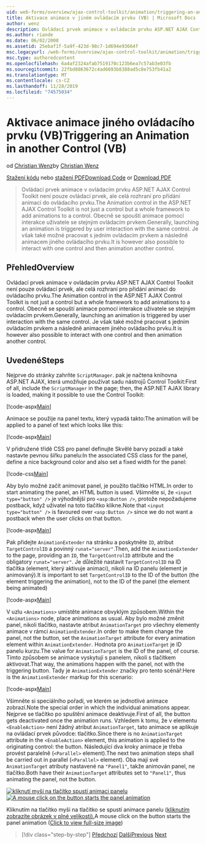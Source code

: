 ```yaml
---
uid: web-forms/overview/ajax-control-toolkit/animation/triggering-an-animation-in-another-control-vb
title: Aktivace animace v jiném ovládacím prvku (VB) | Microsoft Docs
author: wenz
description: Ovládací prvek animace v ovládacím prvku ASP.NET AJAX Control Toolkit není pouze ovládací prvek, ale celá rozhraní pro přidání animací do ovládacího prvku. Obecně se spouští...
ms.author: riande
ms.date: 06/02/2008
ms.assetid: 25ebaf1f-5a9f-423d-98c7-1d694e93664f
msc.legacyurl: /web-forms/overview/ajax-control-toolkit/animation/triggering-an-animation-in-another-control-vb
msc.type: authoredcontent
ms.openlocfilehash: 6a4af2324afab7519170c123b6ea7c57ab3e03fb
ms.sourcegitcommit: 22fbd8863672c4ad6693b8388ad5c8e753fb41a2
ms.translationtype: MT
ms.contentlocale: cs-CZ
ms.lasthandoff: 11/28/2019
ms.locfileid: "74575034"
---
```

# <a name="triggering-an-animation-in-another-control-vb"></a><span data-ttu-id="50a9e-104">Aktivace animace jiného ovládacího prvku (VB)</span><span class="sxs-lookup"><span data-stu-id="50a9e-104">Triggering an Animation in another Control (VB)</span></span>

<span data-ttu-id="50a9e-105">od [Christian Wenz](https://github.com/wenz)</span><span class="sxs-lookup"><span data-stu-id="50a9e-105">by [Christian Wenz](https://github.com/wenz)</span></span>

<span data-ttu-id="50a9e-106">[Stažení kódu](https://download.microsoft.com/download/f/9/a/f9a26acd-8df4-4484-8a18-199e4598f411/Animation8.vb.zip) nebo [stažení PDF](https://download.microsoft.com/download/6/7/1/6718d452-ff89-4d3f-a90e-c74ec2d636a3/animation8VB.pdf)</span><span class="sxs-lookup"><span data-stu-id="50a9e-106">[Download Code](https://download.microsoft.com/download/f/9/a/f9a26acd-8df4-4484-8a18-199e4598f411/Animation8.vb.zip) or [Download PDF](https://download.microsoft.com/download/6/7/1/6718d452-ff89-4d3f-a90e-c74ec2d636a3/animation8VB.pdf)</span></span>

> <span data-ttu-id="50a9e-107">Ovládací prvek animace v ovládacím prvku ASP.NET AJAX Control Toolkit není pouze ovládací prvek, ale celá rozhraní pro přidání animací do ovládacího prvku.</span><span class="sxs-lookup"><span data-stu-id="50a9e-107">The Animation control in the ASP.NET AJAX Control Toolkit is not just a control but a whole framework to add animations to a control.</span></span> <span data-ttu-id="50a9e-108">Obecně se spouští animace pomocí interakce uživatele se stejným ovládacím prvkem.</span><span class="sxs-lookup"><span data-stu-id="50a9e-108">Generally, launching an animation is triggered by user interaction with the same control.</span></span> <span data-ttu-id="50a9e-109">Je však také možné pracovat s jedním ovládacím prvkem a následně animacem jiného ovládacího prvku.</span><span class="sxs-lookup"><span data-stu-id="50a9e-109">It is however also possible to interact with one control and then animation another control.</span></span>

## <a name="overview"></a><span data-ttu-id="50a9e-110">Přehled</span><span class="sxs-lookup"><span data-stu-id="50a9e-110">Overview</span></span>

<span data-ttu-id="50a9e-111">Ovládací prvek animace v ovládacím prvku ASP.NET AJAX Control Toolkit není pouze ovládací prvek, ale celá rozhraní pro přidání animací do ovládacího prvku.</span><span class="sxs-lookup"><span data-stu-id="50a9e-111">The Animation control in the ASP.NET AJAX Control Toolkit is not just a control but a whole framework to add animations to a control.</span></span> <span data-ttu-id="50a9e-112">Obecně se spouští animace pomocí interakce uživatele se stejným ovládacím prvkem.</span><span class="sxs-lookup"><span data-stu-id="50a9e-112">Generally, launching an animation is triggered by user interaction with the same control.</span></span> <span data-ttu-id="50a9e-113">Je však také možné pracovat s jedním ovládacím prvkem a následně animacem jiného ovládacího prvku.</span><span class="sxs-lookup"><span data-stu-id="50a9e-113">It is however also possible to interact with one control and then animation another control.</span></span>

## <a name="steps"></a><span data-ttu-id="50a9e-114">Uvedené</span><span class="sxs-lookup"><span data-stu-id="50a9e-114">Steps</span></span>

<span data-ttu-id="50a9e-115">Nejprve do stránky zahrňte `ScriptManager`. pak je načtena knihovna ASP.NET AJAX, která umožňuje používat sadu nástrojů Control Toolkit:</span><span class="sxs-lookup"><span data-stu-id="50a9e-115">First of all, include the `ScriptManager` in the page; then, the ASP.NET AJAX library is loaded, making it possible to use the Control Toolkit:</span></span>

[!code-aspx[Main](triggering-an-animation-in-another-control-vb/samples/sample1.aspx)]

<span data-ttu-id="50a9e-116">Animace se použije na panel textu, který vypadá takto:</span><span class="sxs-lookup"><span data-stu-id="50a9e-116">The animation will be applied to a panel of text which looks like this:</span></span>

[!code-aspx[Main](triggering-an-animation-in-another-control-vb/samples/sample2.aspx)]

<span data-ttu-id="50a9e-117">V přidružené třídě CSS pro panel definujte Skvělé barvy pozadí a také nastavte pevnou šířku panelu:</span><span class="sxs-lookup"><span data-stu-id="50a9e-117">In the associated CSS class for the panel, define a nice background color and also set a fixed width for the panel:</span></span>

[!code-css[Main](triggering-an-animation-in-another-control-vb/samples/sample3.css)]

<span data-ttu-id="50a9e-118">Aby bylo možné začít animovat panel, je použito tlačítko HTML.</span><span class="sxs-lookup"><span data-stu-id="50a9e-118">In order to start animating the panel, an HTML button is used.</span></span> <span data-ttu-id="50a9e-119">Všimněte si, že `<input type="button" />` je výhodnější pro `<asp:Button />`, protože nepožadujeme postback, když uživatel na toto tlačítko klikne.</span><span class="sxs-lookup"><span data-stu-id="50a9e-119">Note that `<input type="button" />` is favoured over `<asp:Button />` since we do not want a postback when the user clicks on that button.</span></span>

[!code-aspx[Main](triggering-an-animation-in-another-control-vb/samples/sample4.aspx)]

<span data-ttu-id="50a9e-120">Pak přidejte `AnimationExtender` na stránku a poskytněte `ID`, atribut `TargetControlID` a povinný `runat="server"`.</span><span class="sxs-lookup"><span data-stu-id="50a9e-120">Then, add the `AnimationExtender` to the page, providing an `ID`, the `TargetControlID` attribute and the obligatory `runat="server"`.</span></span> <span data-ttu-id="50a9e-121">Je důležité nastavit `TargetControlID` na ID tlačítka (element, který aktivuje animaci), nikoli na ID panelu (element je animovaný).</span><span class="sxs-lookup"><span data-stu-id="50a9e-121">It is important to set `TargetControlID` to the ID of the button (the element triggering the animation), not to the ID of the panel (the element being animated)</span></span>

[!code-aspx[Main](triggering-an-animation-in-another-control-vb/samples/sample5.aspx)]

<span data-ttu-id="50a9e-122">V uzlu `<Animations>` umístěte animace obvyklým způsobem.</span><span class="sxs-lookup"><span data-stu-id="50a9e-122">Within the `<Animations>` node, place animations as usual.</span></span> <span data-ttu-id="50a9e-123">Aby bylo možné změnit panel, nikoli tlačítko, nastavte atribut `AnimationTarget` pro všechny elementy animace v rámci `AnimationExtender`.</span><span class="sxs-lookup"><span data-stu-id="50a9e-123">In order to make them change the panel, not the button, set the `AnimationTarget` attribute for every animation element within `AnimationExtender`.</span></span> <span data-ttu-id="50a9e-124">Hodnota pro `AnimationTarget` je ID panelu kurzu.</span><span class="sxs-lookup"><span data-stu-id="50a9e-124">The value for `AnimationTarget` is the ID of the panel, of course.</span></span> <span data-ttu-id="50a9e-125">Tímto způsobem se animace vyskytují s panelem, nikoli s tlačítkem aktivovat.</span><span class="sxs-lookup"><span data-stu-id="50a9e-125">That way, the animations happen with the panel, not with the triggering button.</span></span> <span data-ttu-id="50a9e-126">Tady je `AnimationExtender` značky pro tento scénář:</span><span class="sxs-lookup"><span data-stu-id="50a9e-126">Here is the `AnimationExtender` markup for this scenario:</span></span>

[!code-aspx[Main](triggering-an-animation-in-another-control-vb/samples/sample6.aspx)]

<span data-ttu-id="50a9e-127">Všimněte si speciálního pořadí, ve kterém se jednotlivé animace zobrazí.</span><span class="sxs-lookup"><span data-stu-id="50a9e-127">Note the special order in which the individual animations appear.</span></span> <span data-ttu-id="50a9e-128">Nejprve se tlačítko po spuštění animace deaktivuje.</span><span class="sxs-lookup"><span data-stu-id="50a9e-128">First of all, the button gets deactivated once the animation runs.</span></span> <span data-ttu-id="50a9e-129">Vzhledem k tomu, že v elementu `<EnableAction>` není žádný atribut `AnimationTarget`, tato animace se aplikuje na ovládací prvek původce: tlačítko.</span><span class="sxs-lookup"><span data-stu-id="50a9e-129">Since there is no `AnimationTarget` attribute in the `<EnableAction>` element, this animation is applied to the originating control: the button.</span></span> <span data-ttu-id="50a9e-130">Následující dva kroky animace je třeba provést paralelně (`<Parallel>` element).</span><span class="sxs-lookup"><span data-stu-id="50a9e-130">The next two animation steps shall be carried out in parallel (`<Parallel>` element).</span></span> <span data-ttu-id="50a9e-131">Oba mají své `AnimationTarget` atributy nastavené na `"Panel1"`, takže animován panel, ne tlačítko.</span><span class="sxs-lookup"><span data-stu-id="50a9e-131">Both have their `AnimationTarget` attributes set to `"Panel1"`, thus animating the panel, not the button.</span></span>

<span data-ttu-id="50a9e-132">[![kliknutí myší na tlačítko spustí animaci panelu](triggering-an-animation-in-another-control-vb/_static/image2.png)](triggering-an-animation-in-another-control-vb/_static/image1.png)</span><span class="sxs-lookup"><span data-stu-id="50a9e-132">[![A mouse click on the button starts the panel animation](triggering-an-animation-in-another-control-vb/_static/image2.png)](triggering-an-animation-in-another-control-vb/_static/image1.png)</span></span>

<span data-ttu-id="50a9e-133">Kliknutím na tlačítko myši na tlačítko se spustí animace panelu ([kliknutím zobrazíte obrázek v plné velikosti).](triggering-an-animation-in-another-control-vb/_static/image3.png)</span><span class="sxs-lookup"><span data-stu-id="50a9e-133">A mouse click on the button starts the panel animation ([Click to view full-size image](triggering-an-animation-in-another-control-vb/_static/image3.png))</span></span>

> [!div class="step-by-step"]
> <span data-ttu-id="50a9e-134">[Předchozí](disabling-actions-during-animation-vb.md)
> [Další](modifying-animations-from-the-server-side-vb.md)</span><span class="sxs-lookup"><span data-stu-id="50a9e-134">[Previous](disabling-actions-during-animation-vb.md)
[Next](modifying-animations-from-the-server-side-vb.md)</span></span>
